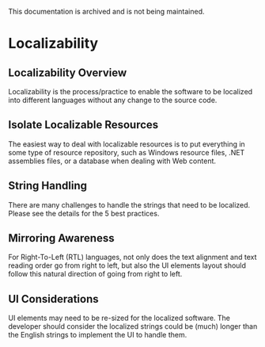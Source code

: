 This documentation is archived and is not being maintained.

# Localizability

[](https://msdn.microsoft.com/en-us/library/mt651700)
## Localizability Overview

Localizability is the process/practice to enable the software to be localized into different languages without any change to the source code.

[](https://msdn.microsoft.com/en-us/library/mt662338)
## Isolate Localizable Resources

The easiest way to deal with localizable resources is to put everything in some type of resource repository, such as Windows resource files, .NET assemblies files, or a database when dealing with Web content.

[](https://msdn.microsoft.com/en-us/library/mt662339)
## String Handling

There are many challenges to handle the strings that need to be localized. Please see the details for the 5 best practices.

[](https://msdn.microsoft.com/en-us/library/mt662340)
## Mirroring Awareness

For Right-To-Left (RTL) languages, not only does the text alignment and text reading order go from right to left, but also the UI elements layout should follow this natural direction of going from right to left.

[](https://msdn.microsoft.com/en-us/library/mt662341)
## UI Considerations

UI elements may need to be re-sized for the localized software. The developer should consider the localized strings could be (much) longer than the English strings to implement the UI to handle them.


